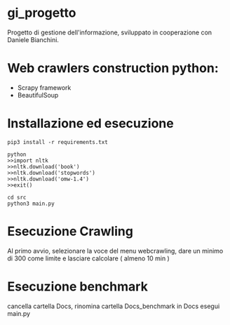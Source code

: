 # gi_progetto
Progetto di gestione dell'informazione, sviluppato in cooperazione con Daniele Bianchini.

# Web crawlers construction python:
- Scrapy framework 
- BeautifulSoup

# Installazione ed esecuzione

```shell
pip3 install -r requirements.txt

python
>>import nltk
>>nltk.download('book')
>>nltk.download('stopwords')
>>nltk.download('omw-1.4')
>>exit()

cd src
python3 main.py
```
# Esecuzione Crawling
Al primo avvio, selezionare la voce del menu webcrawling, dare un minimo di 300 come limite e lasciare calcolare ( almeno 10 min )

# Esecuzione benchmark

cancella cartella Docs, rinomina cartella Docs_benchmark in Docs
esegui main.py